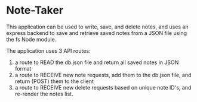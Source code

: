 # Note-Taker

This application can be used to write, save, and delete notes, and uses an express backend to save and retrieve saved notes from a JSON file using the fs Node module. 

The application uses 3 API routes: 
  1) a route to READ the db.json file and return all saved notes in JSON format
  2) a route to RECEIVE new note requests, add them to the db.json file, and return (POST) them to the client
  3) a route to RECEIVE new delete requests based on unique note ID's, and re-render the notes list.
  
